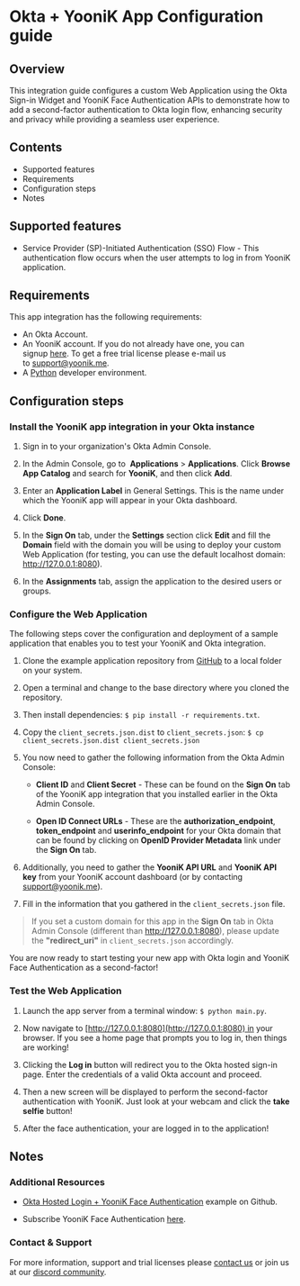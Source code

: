 # Okta + YooniK App Configuration guide

## Overview

This integration guide configures a custom Web Application using the Okta Sign-in Widget and YooniK Face Authentication APIs to demonstrate how to add a second-factor authentication to Okta login flow, enhancing security and privacy while providing a seamless user experience.

## Contents

* Supported features
* Requirements
* Configuration steps
* Notes

## Supported features

* Service Provider (SP)-Initiated Authentication (SSO) Flow - This authentication flow occurs when the user attempts to log in from YooniK application.

## Requirements

This app integration has the following requirements:

* An Okta Account.
* An YooniK account. If you do not already have one, you can signup [here](https://www.yoonik.me/register). To get a free trial license please e-mail us to [support@yoonik.me](mailto:support@yoonik.me).
* A [Python](https://www.python.org) developer environment.

## Configuration steps

### Install the YooniK app integration in your Okta instance

1. Sign in to your organization's Okta Admin Console.

2. In the Admin Console, go to  **Applications** > **Applications**. Click **Browse App Catalog** and search for **YooniK**, and then click **Add**.
    
3. Enter an **Application Label** in General Settings. This is the name under which the YooniK app will appear in your Okta dashboard.
    
4. Click **Done**.

5. In the **Sign On** tab, under the **Settings** section click **Edit** and fill the **Domain** field with the domain you will be using to deploy your custom Web Application (for testing, you can use the default localhost domain: http://127.0.0.1:8080).

6. In the **Assignments** tab, assign the application to the desired users or groups.

### Configure the Web Application

The following steps cover the configuration and deployment of a sample application that enables you to test your YooniK and Okta integration.

1. Clone the example application repository from [GitHub](https://github.com/dev-yoonik/yoonik-okta-example-python) to a local folder on your system.
    
2. Open a terminal and change to the base directory where you cloned the repository.
    
3. Then install dependencies: `$ pip install -r requirements.txt`.
    
4. Copy the `client_secrets.json.dist` to `client_secrets.json`: `$ cp client_secrets.json.dist client_secrets.json`
    
5. You now need to gather the following information from the Okta Admin Console:
    
    * **Client ID** and **Client Secret** - These can be found on the **Sign On** tab of the YooniK app integration that you installed earlier in the Okta Admin Console.
        
    * **Open ID Connect URLs** - These are the **authorization_endpoint**, **token_endpoint** and **userinfo_endpoint** for your Okta domain that can be found by clicking on **OpenID Provider Metadata** link under the **Sign On** tab.
     
6. Additionally, you need to gather the **YooniK API URL** and **YooniK API key** from your YooniK account dashboard (or by contacting [support@yoonik.me](mailto:support@yoonik.me)).
    
7. Fill in the information that you gathered in the `client_secrets.json` file.


> If you set a custom domain for this app in the **Sign On** tab in Okta Admin Console (different than http://127.0.0.1:8080), please update the **"redirect_uri"** in `client_secrets.json` accordingly.


You are now ready to start testing your new app with Okta login and YooniK Face Authentication as a second-factor!

### Test the Web Application

1. Launch the app server from a terminal window: `$ python main.py`.
    
2. Now navigate to [http://127.0.0.1:8080](http://127.0.0.1:8080) in your browser. If you see a home page that prompts you to log in, then things are working!
    
3. Clicking the **Log in** button will redirect you to the Okta hosted sign-in page. Enter the credentials of a valid Okta account and proceed.
    
4. Then a new screen will be displayed to perform the second-factor authentication with YooniK. Just look at your webcam and click the **take selfie** button!
    
5. After the face authentication, your are logged in to the application!

## Notes

### Additional Resources

* [Okta Hosted Login + YooniK Face Authentication](https://github.com/dev-yoonik/yoonik-okta-example-python) example on Github.
    
* Subscribe YooniK Face Authentication [here](https://www.yoonik.me/pricing).

### Contact & Support

For more information, support and trial licenses please [contact us](mailto:support@yoonik.me) or join us at our [discord community](https://discord.gg/SqHVQUFNtN).
